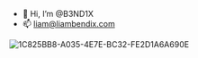 - 👋 Hi, I’m @B3ND1X
- 📫 liam@liambendix.com

![1C825BB8-A035-4E7E-BC32-FE2D1A6A690E](https://user-images.githubusercontent.com/48177481/178154925-7cdccd6b-d995-4c2b-94d8-c5ce41527ec0.jpeg)

